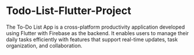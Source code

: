 # Todo-List-Flutter-Project
The To-Do List App is a cross-platform productivity application developed using Flutter with Firebase as the backend. It enables users to manage their daily tasks efficiently with features that support real-time updates, task organization, and collaboration.
